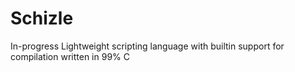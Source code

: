 # Schizle
 In-progress Lightweight scripting language with builtin support for compilation written in 99% C
